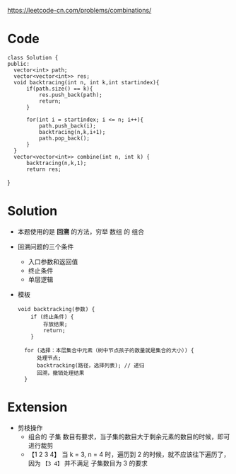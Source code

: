 https://leetcode-cn.com/problems/combinations/
# Code
    class Solution {
    public:
      vector<int> path;
      vector<vector<int>> res;
      void backtracing(int n, int k,int startindex){
          if(path.size() == k){
              res.push_back(path);
              return;
          }

          for(int i = startindex; i <= n; i++){
              path.push_back(i);
              backtracing(n,k,i+1);
              path.pop_back();
          }
      }
      vector<vector<int>> combine(int n, int k) {
          backtracing(n,k,1);
          return res;
  }
# Solution 
  * 本题使用的是 **回溯** 的方法，穷举 数组 的 组合
  * 回溯问题的三个条件
    * 入口参数和返回值
    * 终止条件
    * 单层逻辑

  * 模板

        void backtracking(参数) {
            if (终止条件) {
                存放结果;
                return;
            }

          for (选择：本层集合中元素（树中节点孩子的数量就是集合的大小）) {
              处理节点;
              backtracking(路径，选择列表); // 递归
              回溯，撤销处理结果
          }
# Extension
   * 剪枝操作
       * 组合的 子集 数目有要求，当子集的数目大于剩余元素的数目的时候，即可进行裁剪
       *  【1 2 3 4】 当 k = 3, n = 4  时，遍历到 2 的时候，就不应该往下遍历了，因为 `【3 4】` 并不满足 子集数目为 3 的要求
